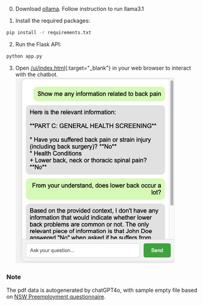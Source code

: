 0. Download [ollama](https://github.com/ollama/ollama). Follow instruction to run llama3.1

1. Install the required packages:
```sh
pip install -r requirements.txt
```

2. Run the Flask API:
```sh
python app.py
```

3. Open [/ui/index.html](ui/index.html){:target="_blank"} in your web browser to interact with the chatbot.
![alt text](image.png)

### Note
The pdf data is autogenerated by chatGPT4o, with sample empty file based on [NSW Preemployment questionnaire](https://www.nnswlhd.health.nsw.gov.au/sites/default/files/inline-files/NNSW-LHN-Pre-Employment-Health-Questionnaire.pdf).
